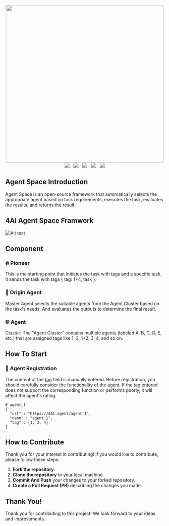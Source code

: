 <div align="center">
  <img src="https://github.com/soonchain/4AI/blob/main/img/banner.png" width="500"/> 

<br>
<a href="https://4bsc.ai"><img src="https://img.shields.io/badge/Website-4bsc.ai-FFDF00?style=plastic&logo=googlechrome&logoColor=white" /></a> &nbsp;
<a href="https://twitter.com/4ai"><img src="https://img.shields.io/twitter/follow/4ai"></a> &nbsp
<a href="https://t.me/4ai"><img src="https://img.shields.io/badge/Telegram-4AI-FFDF00?style=plastic&logo=telegram&logoColor=white" /></a>
&nbsp;
<a href="https://discord.gg/kyVHRQSFyg"><img src="https://img.shields.io/discord/1359770110310744156?color=FFDF00&label=Discord&logo=discord&logoColor=white&style=plastic" /></a>
&nbsp;
<a href="https://docs.4bsc.ai"><img src="https://img.shields.io/badge/Gitbook-Read_Docs-FFDF00?style=plastic&logo=gitbook&logoColor=white" /></a>
<br>
</div>

## Agent Space Introduction
Agent Space is an open-source framework that automatically selects the appropriate agent based on task requirements, executes the task, evaluates the results, and returns the result.

## 4AI Agent Space Framwork

![Alt text](https://github.com/soonchain/4AI/blob/main/img/Agent_Space.png)

## Component
### 🔥 Pioneer  
This is the starting point that initiates the task with tags and a specific task. It sends the task with tags { tag: 1+4, task }.

### 🚀 Origin Agent
Master Agent selects the suitable agents from the Agent Cluster based on the task's needs. And evaluates the outputs to determine the final result.

### 🌐 Agent  
Cluster: The "Agent Cluster" contains multiple agents (labeled A, B, C, D, E, etc.) that are assigned tags like 1, 2, 1+2, 3, 4, and so on.

## How To Start
### 📝 Agent Registration
The content of the [tag](https://github.com/4AI/4AI_Origin_Agent/edit/main/README.md) field is manually entered. Before registration, you should carefully consider the functionality of the agent. If the tag entered does not support the corresponding function or performs poorly, it will affect the agent's rating.  
```
# agent_1 
{
  "url" : "https://4AI.agent/agent-1",
  "name" : "agent 1",
  "tag" : {1, 3, 4}
}
```

## How to Contribute
Thank you for your interest in contributing! If you would like to contribute, please follow these steps:
1. **Fork the repository**.
2. **Clone the repository** to your local machine.
3. **Commit And Push** your changes to your forked repository.
4. **Create a Pull Request (PR)** describing the changes you made.

## Thank You!
Thank you for contributing to this project! We look forward to your ideas and improvements.
